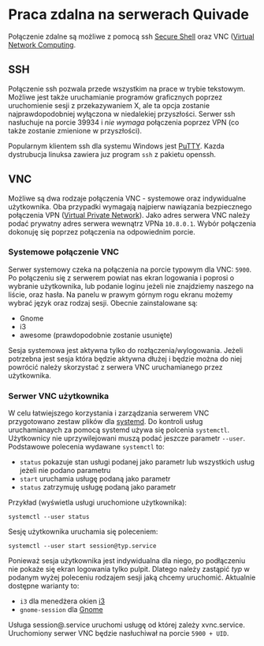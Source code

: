 # Praca zdalna na serwerach Quivade
Połączenie zdalne są możliwe z pomocą
ssh [Secure Shell](https://en.wikipedia.org/wiki/Secure_Shell) oraz
VNC ([Virtual Network Computing](https://en.wikipedia.org/wiki/Virtual_Network_Computing).

## SSH
Połączenie ssh pozwala przede wszystkim na prace w trybie tekstowym.
Możliwe jest także uruchamianie programów graficznych poprzez uruchomienie sesji z przekazywaniem X,
ale ta opcja zostanie najprawdopodobniej wyłączona w niedalekiej przyszłości.
Serwer ssh nasłuchuje na porcie 39934 i *nie wymaga* połączenia poprzez VPN
(co także zostanie zmienione w przyszłości).

Popularnym klientem ssh dla systemu Windows jest [PuTTY](http://www.chiark.greenend.org.uk/~sgtatham/putty/).
Kazda dystrubucja linuksa zawiera juz program `ssh` z pakietu openssh.

## VNC
Możliwe są dwa rodzaje połączenia VNC - systemowe oraz indywidualne użytkownika.
Oba przypadki wymagają najpierw nawiązania bezpiecznego połączenia VPN
([Virtual Private Network](https://en.wikipedia.org/wiki/Virtual_private_network)).
Jako adres serwera VNC należy podać prywatny adres serwera wewnątrz VPNa `10.8.0.1`.
Wybór połączenia dokonuję się poprzez połączenia na odpowiednim porcie.

### Systemowe połączenie VNC
Serwer systemowy czeka na połączenia na porcie typowym dla VNC: `5900`.
Po połączeniu się z serwerem powiat nas ekran logowania i poprosi o wybranie użytkownika,
lub podanie loginu jeżeli nie znajdziemy naszego na liście, oraz hasła.
Na panelu w prawym górnym rogu ekranu możemy wybrać język oraz rodzaj sesji.
Obecnie zainstalowane są:
* Gnome
* i3
* awesome (prawdopodobnie zostanie usunięte)

Sesja systemowa jest aktywna tylko do rozłączenia/wylogowania.
Jeżeli potrzebna jest sesja która będzie aktywna dłużej i będzie można do niej powrócić
należy skorzystać z serwera VNC uruchamianego przez użytkownika.

### Serwer VNC użytkownika
W celu łatwiejszego korzystania i zarządzania serwerem VNC przygotowano
zestaw plików dla [systemd](https://en.wikipedia.org/wiki/Systemd).
Do kontroli usług uruchamianaych za pomocą systemd używa się polcenia `systemctl`.
Użytkownicy nie uprzywilejowani muszą podać jeszcze parametr `--user`.
Podstawowe polecenia wydawane `systemctl` to:
* `status` pokazuje stan usługi podanej jako parametr lub wszystkich usług jeżeli nie podano parametru
* `start` uruchamia usługę podaną jako parametr
* `status` zatrzymuję usługę podaną jako parametr

Przykład (wyświetla usługi uruchomione użytkownika):
```shell
systemctl --user status
```

Sesję użytkownika uruchamia się poleceniem:
```shell
systemctl --user start session@typ.service
```

Ponieważ sesja użytkownika jest indywidualna dla niego,
po podłączeniu nie pokaże się ekran logowania tylko pulpit.
Dlatego należy zastąpić *typ* w podanym wyżej poleceniu rodzajem sesji jaką chcemy uruchomić.
Aktualnie dostępne warianty to:
* `i3` dla menedżera okien [i3](https://i3wm.org)
* `gnome-session` dla [Gnome](https://www.gnome.org)

Usługa session@.service uruchomi usługę od której zależy xvnc.service.
Uruchomiony serwer VNC będzie nasłuchiwał na porcie `5900 + UID`.
